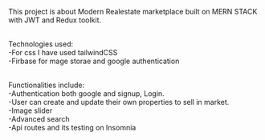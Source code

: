 This project is about Modern Realestate marketplace built on MERN STACK with JWT and Redux toolkit.</br></br>

Technologies used:</br>
-For css I have used tailwindCSS</br>
-Firbase for mage storae and google authentication</br></br>

Functionalities include:</br>
-Authentication both google and signup, Login.</br>
-User can create and update their own properties to sell in market.</br>
-Image slider </br>
-Advanced search </br>
-Api routes and its testing on Insomnia </br>

